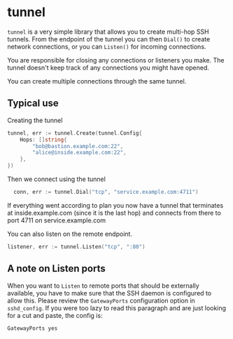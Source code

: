 # tunnel

`tunnel` is a very simple library that allows you to create multi-hop SSH tunnels. From the endpoint
of the tunnel you can then `Dial()` to create network connections, or you can `Listen()` for
incoming connections.

You are responsible for closing any connections or listeners you make. The tunnel doesn't keep track
of any connections you might have opened.

You can create multiple connections through the same tunnel.

## Typical use

Creating the tunnel

```go
tunnel, err := tunnel.Create(tunnel.Config{
    Hops: []string{
        "bob@bastion.example.com:22",
        "alice@inside.example.com:22",
    },
})
```

Then we connect using the tunnel

```go
  conn, err := tunnel.Dial("tcp", "service.example.com:4711")
```

If everything went according to plan you now have a tunnel that terminates at
inside.example.com (since it is the last hop) and connects from there to port
4711 on service.example.com

You can also listen on the remote endpoint.

```go
listener, err := tunnel.Listen("tcp", ":80")
```

## A note on Listen ports

When you want to `Listen` to remote ports that should be externally available, you have to make sure
that the SSH daemon is configured to allow this.  Please review the `GatewayPorts` configuration
option in `sshd_config`.  If you were too lazy to read this paragraph and are just looking for a cut
and paste, the config is:

```text
GatewayPorts yes
```
